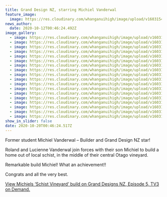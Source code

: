 ```yaml
---
title: Grand Design NZ, starring Michiel Vanderwal
feature_image:
  image: https://res.cloudinary.com/whanganuihigh/image/upload/v1603154856/News/Grand%20Designs%20NZ%20ex%20Michiel%20Vanderwal/1Capture.PNG_4.png
news_author:
  date: 2020-10-12T00:46:24.492Z
image_gallery:
  - image: https://res.cloudinary.com/whanganuihigh/image/upload/v1603154855/News/Grand%20Designs%20NZ%20ex%20Michiel%20Vanderwal/3oipo.png
  - image: https://res.cloudinary.com/whanganuihigh/image/upload/v1603154856/News/Grand%20Designs%20NZ%20ex%20Michiel%20Vanderwal/4Capture.PNG_2.png
  - image: https://res.cloudinary.com/whanganuihigh/image/upload/v1603154864/News/Grand%20Designs%20NZ%20ex%20Michiel%20Vanderwal/5aCapture.PNG6.png
  - image: https://res.cloudinary.com/whanganuihigh/image/upload/v1603154864/News/Grand%20Designs%20NZ%20ex%20Michiel%20Vanderwal/6Capture.PNG_3.png
  - image: https://res.cloudinary.com/whanganuihigh/image/upload/v1603154864/News/Grand%20Designs%20NZ%20ex%20Michiel%20Vanderwal/7Capture.PNG9.png
  - image: https://res.cloudinary.com/whanganuihigh/image/upload/v1603155320/News/Grand%20Designs%20NZ%20ex%20Michiel%20Vanderwal/8Capture.PNG11.png
  - image: https://res.cloudinary.com/whanganuihigh/image/upload/v1603154856/News/Grand%20Designs%20NZ%20ex%20Michiel%20Vanderwal/10Capture.PNG12.png
  - image: https://res.cloudinary.com/whanganuihigh/image/upload/v1603154855/News/Grand%20Designs%20NZ%20ex%20Michiel%20Vanderwal/12Capture.PNG14.png
  - image: https://res.cloudinary.com/whanganuihigh/image/upload/v1603154864/News/Grand%20Designs%20NZ%20ex%20Michiel%20Vanderwal/j11dfadfas.jpg
  - image: https://res.cloudinary.com/whanganuihigh/image/upload/v1603154865/News/Grand%20Designs%20NZ%20ex%20Michiel%20Vanderwal/jkty.jpg
  - image: https://res.cloudinary.com/whanganuihigh/image/upload/v1603154869/News/Grand%20Designs%20NZ%20ex%20Michiel%20Vanderwal/jwCapture.PNG16.png
  - image: https://res.cloudinary.com/whanganuihigh/image/upload/v1603154871/News/Grand%20Designs%20NZ%20ex%20Michiel%20Vanderwal/wCapture.PNG15.png
  - image: https://res.cloudinary.com/whanganuihigh/image/upload/v1603154869/News/Grand%20Designs%20NZ%20ex%20Michiel%20Vanderwal/wCapture.Png17.jpg
  - image: https://res.cloudinary.com/whanganuihigh/image/upload/v1603154869/News/Grand%20Designs%20NZ%20ex%20Michiel%20Vanderwal/wcfhdhaodu.jpg
  - image: https://res.cloudinary.com/whanganuihigh/image/upload/v1603154870/News/Grand%20Designs%20NZ%20ex%20Michiel%20Vanderwal/wCgapture.PNG19.png
  - image: https://res.cloudinary.com/whanganuihigh/image/upload/v1603154872/News/Grand%20Designs%20NZ%20ex%20Michiel%20Vanderwal/yaaaCapture.PNG18.png
  - image: https://res.cloudinary.com/whanganuihigh/image/upload/v1603154873/News/Grand%20Designs%20NZ%20ex%20Michiel%20Vanderwal/yaaaczCapture.PNG14a.png
  - image: https://res.cloudinary.com/whanganuihigh/image/upload/v1603154873/News/Grand%20Designs%20NZ%20ex%20Michiel%20Vanderwal/yjdf.jpg
show_in_slider: false
date: 2020-10-20T00:46:24.517Z
---
```

Former student Michiel Vanderwal – Builder and Grand Design NZ star!

Roland and Lucienne Vanderwal join forces with their son Michiel to build a home out of local schist, in the middle of their central Otago vineyard.

Remarkable build Michiel!  What an achievement!!  

Congrats and all the very best.

[View Michiels ‘Schist Vineyard’ build on Grand Designs NZ, Episode 5, TV3 on Demand.](https://www.threenow.co.nz/shows/grand-designs-nz/schist-vineyard/S1347-654/M40791-736)
